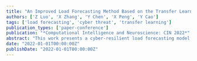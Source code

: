 ```yaml
---
title: "An Improved Load Forecasting Method Based on the Transfer Learning Structure under Cyber-Threat Condition"
authors: ['Z Luo', 'X Zhang', 'Y Chen', 'X Peng', 'Y Cao']
tags: ['load forecasting', 'cyber threat', 'transfer learning']
publication_types: ['paper-conference']
publication: "*Computational Intelligence and Neuroscience: CIN 2022*"
abstract: "This work presents a cyber-resilient load forecasting model that uses transfer learning to adapt to disrupted data scenarios under cyber-threat conditions."
date: "2022-01-01T00:00:00Z"
publishDate: "2022-01-01T00:00:00Z"
---
```

